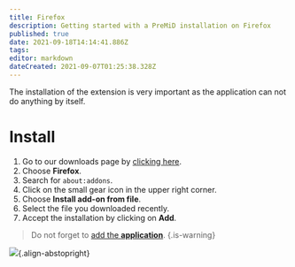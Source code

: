 ```yaml
---
title: Firefox
description: Getting started with a PreMiD installation on Firefox
published: true
date: 2021-09-18T14:14:41.886Z
tags: 
editor: markdown
dateCreated: 2021-09-07T01:25:38.328Z
---
```


The installation of the extension is very important as the application can not do anything by itself.

# Install
1. Go to our downloads page by [clicking here](https://premid.app/downloads).
2. Choose **Firefox**.
3. Search for ``about:addons``.
4. Click on the small gear icon in the upper right corner.
5. Choose **Install add-on from file**.
6. Select the file you downloaded recently.
7. Accept the installation by clicking on **Add**.

> Do not forget to [add the **application**](/install).
{.is-warning}

![](https://img.icons8.com/color/2x/firefox.png){.align-abstopright}